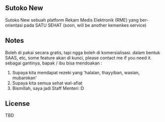 ## Sutoko New

Sutoko New sebuah platform Rekam Medis Elektronik (RME) yang ber-orientasi pada SATU SEHAT (soon, will be  another kemenkes service)

## Notes

Boleh di pakai secara gratis, tapi ngga boleh di komersialisasi. dalam bentuk SAAS, etc, some feature akan di kunci, please contact me if you need it. sebagai gantinya, bapak / ibu bisa mendoakan : 

1. Supaya kita mendapat rezeki yang 'halalan, thayyiban, wasian, mubarokan'
2. Supaya kita semua sehat wal-afiat
3. Bismillah, saya jadi Staff Menteri :D

## License

TBD